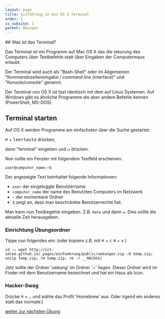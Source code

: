 ```yaml
---
layout: page
title: Einführung in den OS X Terminal
order: 1
is_subsite: 1
parent: Übungen
---
```

<body class="theme-base-0d">
## Was ist das Terminal?

Das Terminal ist ein Programm auf Mac OS X das die steurung des Computers über Textbefehle statt über Eingaben der Computermaus erlaubt.

Der Terminal wird auch als "Bash-Shell" oder im Allgemeinen "Kommandozeileneingabe / command line (interface)" und "Konsole/console" genannt.

Der Terminal von OS X ist fast identisch mit dem auf Linux Systemen. Auf Windows gibt es ähnliche Programme die aber andere Befehle kennen (PowerShell, MS-DOS).


## Terminal starten

Auf OS X werden Programme am einfachsten über die Suche gestartet:

<kbd>&#8984;</kbd> + <kbd>leertaste</kbd> drücken,

dann "terminal" eingeben und <kbd>↵</kbd> drücken.

Nun sollte ein Fenster mit folgendem Textfeld erscheinen:

`user@computer_name:~$`

Der angezeigte Text beinhaltet folgende Informationen:
* `user` der eingeloggte Benutzername
* `computer_name` der name des Benutzten Computers im Netzwerk
* `~` der momentane Ordner
* `$` zeigt an, dass man beschränkte Benutzerrechte hat.

Man kann nun Textbegehle eingeben. Z.B. `date` und dann <kbd>↵</kbd>. Dies sollte die aktuelle Zeit herausgeben.


### Einrichtung Übungsordner

Tippe nun folgendes ein: (oder kopiere z.B. mit <kbd>&#8984;</kbd> + <kbd>c</kbd> <kbd>&#8984;</kbd> + <kbd>v</kbd> )

`cd ~; wget http://ict-imlee.github.io/_pages/einfuehrung/public/uebungen.zip -O temp.zip; unzip temp.zip; rm temp.zip; rm -r __MACOSX/`

Jetz sollte der Ordner 'uebung' im Ordner '~' liegen. Dieser Ordner wird im Finder mit dem Benutzername bezeichnet und hat ein Haus als Icon.


### Hacker-Swag

Drücke <kbd>&#8984;</kbd> + <kbd>,</kbd> und wähle das Profil 'Homebrew' aus. Oder irgend ein anderes statt das normale:)

[weiter zur nächsten Übung](/befehle)
